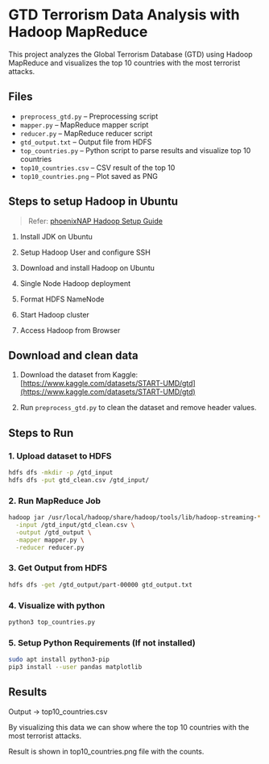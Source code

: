 # GTD Terrorism Data Analysis with Hadoop MapReduce

This project analyzes the Global Terrorism Database (GTD) using Hadoop MapReduce and visualizes the top 10 countries with the most terrorist attacks.

## Files

- `preprocess_gtd.py` – Preprocessing script
- `mapper.py` – MapReduce mapper script
- `reducer.py` – MapReduce reducer script
- `gtd_output.txt` – Output file from HDFS
- `top_countries.py` – Python script to parse results and visualize top 10 countries
- `top10_countries.csv` – CSV result of the top 10
- `top10_countries.png` – Plot saved as PNG

## Steps to setup Hadoop in Ubuntu

> Refer: [phoenixNAP Hadoop Setup Guide](https://phoenixnap.com/kb/install-hadoop-ubuntu)

1. Install JDK on Ubuntu

2. Setup Hadoop User and configure SSH

3. Download and install Hadoop on Ubuntu

4. Single Node Hadoop deployment

5. Format HDFS NameNode

6. Start Hadoop cluster

7. Access Hadoop from Browser

## Download and clean data

1. Download the dataset from Kaggle: [https://www.kaggle.com/datasets/START-UMD/gtd](https://www.kaggle.com/datasets/START-UMD/gtd)  

2. Run `preprocess_gtd.py` to clean the dataset and remove header values.


## Steps to Run

### 1. Upload dataset to HDFS
```bash
hdfs dfs -mkdir -p /gtd_input
hdfs dfs -put gtd_clean.csv /gtd_input/
```
### 2. Run MapReduce Job

```bash
hadoop jar /usr/local/hadoop/share/hadoop/tools/lib/hadoop-streaming-*.jar \
  -input /gtd_input/gtd_clean.csv \
  -output /gtd_output \
  -mapper mapper.py \
  -reducer reducer.py
```
### 3. Get Output from HDFS

```bash
hdfs dfs -get /gtd_output/part-00000 gtd_output.txt
```
### 4. Visualize with python

```bash
python3 top_countries.py
```
### 5. Setup Python Requirements (If not installed)

```bash
sudo apt install python3-pip
pip3 install --user pandas matplotlib
```
## Results

Output -> top10_countries.csv 

By visualizing this data we can show where the top 10 countries with the most terrorist attacks.

Result is shown in top10_countries.png file with the counts.

